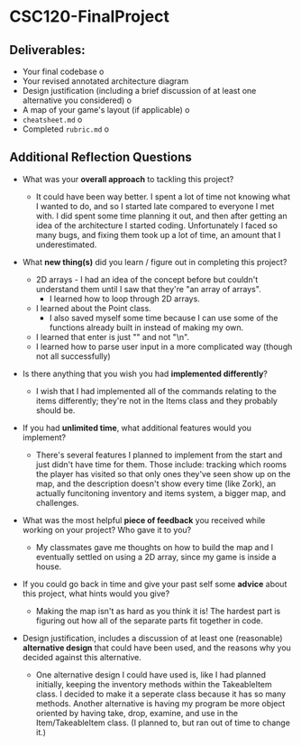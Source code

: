 # CSC120-FinalProject

## Deliverables:
 - Your final codebase o
 - Your revised annotated architecture diagram
 - Design justification (including a brief discussion of at least one alternative you considered) o
 - A map of your game's layout (if applicable) o
 - `cheatsheet.md` o
 - Completed `rubric.md` o
  
## Additional Reflection Questions
 - What was your **overall approach** to tackling this project?
    - It could have been way better. I spent a lot of time not knowing what I wanted to do, and so I started late compared to everyone I met with. I did spent some time planning it out, and then after getting an idea of the architecture I started coding. Unfortunately I faced so many bugs, and fixing them took up a lot of time, an amount that I underestimated.

 - What **new thing(s)** did you learn / figure out in completing this project?
    - 2D arrays - I had an idea of the concept before but couldn't understand them until I saw that they're "an array of arrays".
      - I learned how to loop through 2D arrays.
    - I learned about the Point class.
      - I also saved myself some time because I can use some of the functions already built in instead of making my own.
    - I learned that enter is just "" and not "\n".
    - I learned how to parse user input in a more complicated way (though not all successfully)

 - Is there anything that you wish you had **implemented differently**?
     - I wish that I had implemented all of the commands relating to the items differently; they're not in the Items class and they probably should be.

 - If you had **unlimited time**, what additional features would you implement?
     - There's several features I planned to implement from the start and just didn't have time for them. Those include: tracking which rooms the player has visited so that only ones they've seen show up on the map, and the description doesn't show every time (like Zork), an actually funcitoning inventory and items system, a bigger map, and challenges.

 - What was the most helpful **piece of feedback** you received while working on your project? Who gave it to you?
     - My classmates gave me thoughts on how to build the map and I eventually settled on using a 2D array, since my game is inside a house.

 - If you could go back in time and give your past self some **advice** about this project, what hints would you give?
      - Making the map isn't as hard as you think it is! The hardest part is figuring out how all of the separate parts fit together in code.
      
 - Design justification, includes a discussion of at least one (reasonable) **alternative design** that could have been used, and the reasons why you decided against this alternative.
      - One alternative design I could have used is, like I had planned initially, keeping the inventory methods within the TakeableItem class. I decided to make it a seperate class because it has so many methods. Another alternative is having my program be more object oriented by having take, drop, examine, and use in the Item/TakeableItem class. (I planned to, but ran out of time to change it.)
